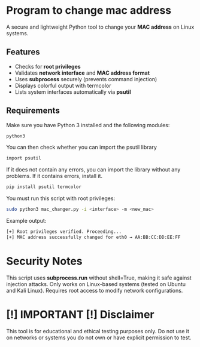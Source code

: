 # Program to change mac address

A secure and lightweight Python tool to change your **MAC address** on Linux systems.

## Features

- Checks for **root privileges**
- Validates **network interface** and **MAC address format**
- Uses **subprocess** securely (prevents command injection)
- Displays colorful output with termcolor
- Lists system interfaces automatically via **psutil**

## Requirements

Make sure you have Python 3 installed and the following modules:

```bash
python3
```
You can then check whether you can import the psutil library
```bash
import psutil
```
If it does not contain any errors, you can import the library without any problems. If it contains errors, install it.
```bash
pip install psutil termcolor
```

You must run this script with root privileges:
```bash
sudo python3 mac_changer.py -i <interface> -m <new_mac>
```
Example output:
```bash
[+] Root privileges verified. Proceeding...
[+] MAC address successfully changed for eth0 → AA:BB:CC:DD:EE:FF
```

# Security Notes

This script uses **subprocess.run** without shell=True, making it safe against injection attacks.
Only works on Linux-based systems (tested on Ubuntu and Kali Linux).
Requires root access to modify network configurations.


# [!] IMPORTANT [!] Disclaimer

This tool is for educational and ethical testing purposes only.
Do not use it on networks or systems you do not own or have explicit permission to test.
